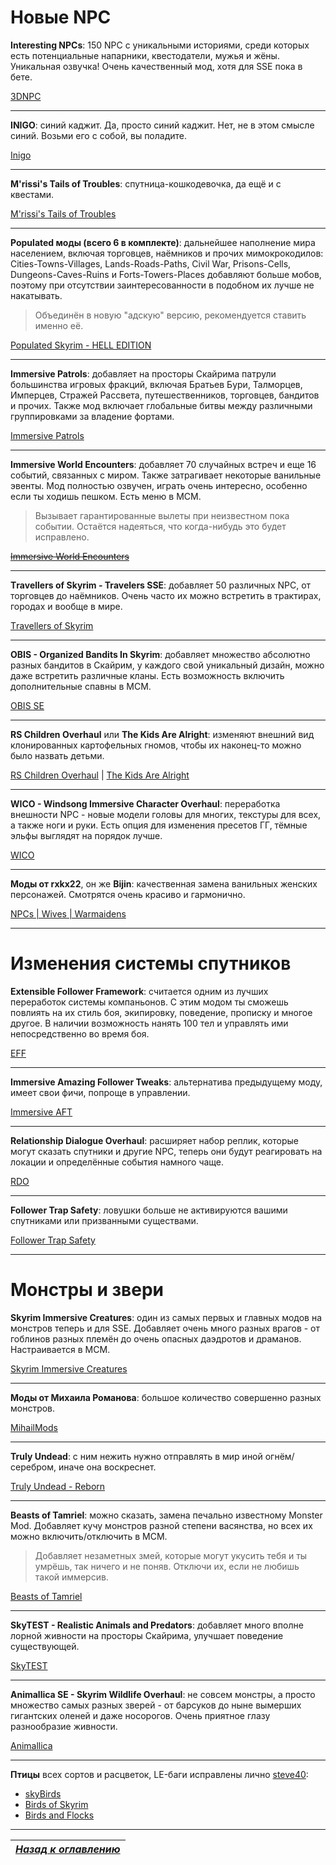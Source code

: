 # Новые NPC

**Interesting NPCs**: 150 NPC с уникальными историями, среди которых есть потенциальные напарники, квестодатели, мужья и жёны. Уникальная озвучка! Очень качественный мод, хотя для SSE пока в бете.

[3DNPC](http://3dnpc.com/2017/11/20/3dnpc-v3-4-for-oldrim-and-sse)

------

**INIGO**: синий каджит. Да, просто синий каджит. Нет, не в этом смысле синий. Возьми его с собой, вы поладите.

[Inigo](https://www.nexusmods.com/skyrimspecialedition/mods/1461)

------

**M'rissi's Tails of Troubles**: спутница-кошкодевочка, да ещё и с квестами.

[M'rissi's Tails of Troubles](https://www.nexusmods.com/skyrimspecialedition/mods/9666)

------

**Populated моды (всего 6 в комплекте)**: дальнейшее наполнение мира населением, включая торговцев, наёмников и прочих мимокрокодилов: Cities-Towns-Villages, Lands-Roads-Paths, Civil War, Prisons-Cells, Dungeons-Caves-Ruins и Forts-Towers-Places добавляют больше мобов, поэтому при отсутствии заинтересованности в подобном их лучше не накатывать.

> Объединён в новую "адскую" версию, рекомендуется ставить именно её.

[Populated Skyrim - HELL EDITION](https://www.nexusmods.com/skyrimspecialedition/mods/5017)

------

**Immersive Patrols**: добавляет на просторы Скайрима патрули большинства игровых фракций, включая Братьев Бури, Талморцев, Имперцев, Стражей Рассвета, путешественников, торговцев, бандитов и прочих. Также мод включает глобальные битвы между различными группировками за владение фортами.

[Immersive Patrols](https://www.nexusmods.com/skyrimspecialedition/mods/718)

------

**Immersive World Encounters**: добавляет 70 случайных встреч и еще 16 событий, связанных с миром. Также затрагивает некоторые ванильные эвенты. Мод полностью озвучен, играть очень интересно, особенно если ты ходишь пешком. Есть меню в MCM.

> Вызывает гарантированные вылеты при неизвестном пока событии. Остаётся надеяться, что когда-нибудь это будет исправлено.

~~[Immersive World Encounters](https://www.nexusmods.com/skyrimspecialedition/mods/18330)~~

------

**Тravellers of Skyrim - Travelers SSE**: добавляет 50 различных NPC, от торговцев до наёмников. Очень часто их можно встретить в трактирах, городах и вообще в мире.

[Тravellers of Skyrim](https://www.nexusmods.com/skyrimspecialedition/mods/1973)

------

**OBIS - Organized Bandits In Skyrim**: добавляет множество абсолютно разных бандитов в Скайрим, у каждого свой уникальный дизайн, можно даже встретить различные кланы. Есть возможность включить дополнительные спавны в МСМ.

[OBIS SE](https://www.nexusmods.com/skyrimspecialedition/mods/4145)

------

**RS Children Overhaul** или **The Kids Are Alright**: изменяют внешний вид клонированных картофельных гномов, чтобы их наконец-то можно было назвать детьми.

[RS Children Overhaul](https://www.nexusmods.com/skyrimspecialedition/mods/2650) | [The Kids Are Alright](https://www.nexusmods.com/skyrimspecialedition/mods/9175)

------

**WICO - Windsong Immersive Character Overhaul**: переработка внешности NPC - новые модели головы для многих, текстуры для всех, а также ноги и руки. Есть опция для изменения пресетов ГГ, тёмные эльфы выглядят на порядок лучше.

[WICO](https://www.nexusmods.com/skyrimspecialedition/mods/2136)

------

**Моды от rxkx22**, он же **Bijin**: качественная замена ванильных женских персонажей. Смотрятся очень красиво и гармонично.

[NPCs | Wives | Warmaidens](https://www.nexusmods.com/skyrimspecialedition/users/2650523/?tab=user+files)

------

# Изменения системы спутников

**Extensible Follower Framework**: считается одним из лучших переработок системы компаньонов. С этим модом ты сможешь повлиять на их стиль боя, экипировку, поведение, прописку и многое другое. В наличии возможность нанять 100 тел и управлять ими непосредственно во время боя.

[EFF](https://www.nexusmods.com/skyrimspecialedition/mods/7003)

------

**Immersive Amazing Follower Tweaks**: альтернатива предыдущему моду, имеет свои фичи, попроще в управлении.

[Immersive AFT](https://www.nexusmods.com/skyrimspecialedition/mods/14722)

------

**Relationship Dialogue Overhaul**: расширяет набор реплик, которые могут сказать спутники и другие NPC, теперь они будут реагировать на локации и определённые события намного чаще.

[RDO](https://www.nexusmods.com/skyrimspecialedition/mods/1187)

------

**Follower Trap Safety**: ловушки больше не активируются вашими спутниками или призванными существами.

[Follower Trap Safety](https://www.nexusmods.com/skyrimspecialedition/mods/2755)

------

# Монстры и звери

**Skyrim Immersive Creatures**: один из самых первых и главных модов на монстров теперь и для SSE. Добавляет очень много разных врагов - от гоблинов разных племён до очень опасных даэдротов и драманов. Настраивается в MCM.

[Skyrim Immersive Creatures](https://www.nexusmods.com/skyrimspecialedition/mods/12680)

------

**Моды от Михаила Романова**: большое количество совершенно разных монстров.

[MihailMods](https://www.nexusmods.com/skyrimspecialedition/users/37834630/?tab=user+files)

------

**Truly Undead**: с ним нежить нужно отправлять в мир иной огнём/серебром, иначе она воскреснет.

[Truly Undead - Reborn](https://www.nexusmods.com/skyrimspecialedition/mods/12642)

------

**Beasts of Tamriel**: можно сказать, замена печально известному Monster Mod. Добавляет кучу монстров разной степени васянства, но всех их можно включить/отключить в МСМ.

> Добавляет незаметных змей, которые могут укусить тебя и ты умрёшь, так ничего и не поняв. Отключи их, если не любишь такой иммерсив.

[Beasts of Tamriel](https://www.nexusmods.com/skyrimspecialedition/mods/5404)

------

**SkyTEST - Realistic Animals and Predators**: добавляет много вполне лорной живности на просторы Скайрима, улучшает поведение существующей.

[SkyTEST](https://www.nexusmods.com/skyrimspecialedition/mods/1104)

------

**Animallica SE - Skyrim Wildlife Overhaul**: не совсем монстры, а просто множество самых разных зверей - от барсуков до ныне вымерших гигантских оленей и даже носорогов. Очень приятное глазу разнообразие живности.

[Animallica](https://www.nexusmods.com/skyrimspecialedition/mods/20456)

------

**Птицы** всех сортов и расцветок, LE-баги исправлены лично [steve40](https://www.nexusmods.com/skyrimspecialedition/users/3463396):
+ [skyBirds](https://www.nexusmods.com/skyrimspecialedition/mods/2315)
+ [Birds of Skyrim](https://www.nexusmods.com/skyrimspecialedition/mods/3097)
+ [Birds and Flocks](https://www.nexusmods.com/skyrimspecialedition/mods/4063)

------

|[*Назад к оглавлению*](../01_Оглавление.md)|
|:---:|
